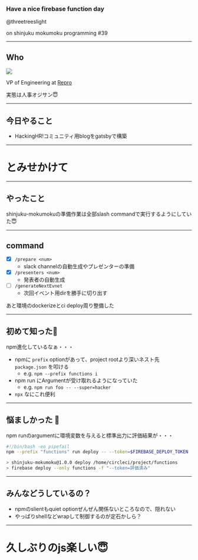 ### Have a nice firebase function day

@threetreeslight

on shinjuku mokumoku programming #39

---

## Who

![](https://avatars3.githubusercontent.com/u/1057490?s=200&v=4)

VP of Engineering at [Repro](https://repro.io)

実態は人事オジサン😇

---

## 今日やること

- HackingHR!コミュニティ用blogをgatsbyで構築

---

# とみせかけて

---

## やったこと

shinjuku-mokumokuの準備作業は全部slash commandで実行するようにしていた😇

---

## command

- [x] `/prepare <num>`
  - slack channelの自動生成やプレゼンターの準備
- [x] `/presenters <num>`
  - 発表者の自動生成
- [ ] `/generateNextEvnet`
  - 次回イベント用dirを勝手に切り出す

あと環境のdockerizeとci deploy周り整備した

---

## 初めて知った👀

npm進化しているなぁ・・・

- npmに `prefix` optionがあって、project rootより深いネスト先 `package.json` を叩ける
  - e.g. `npm --prefix functions i`
- npm run にArgumentが受け取れるようになっていた
  - e.g. `npm run foo -- --super=hacker`
- `npx` なにこれ便利

---

## 悩ましかった 🤔

npm runのargumentに環境変数を与えると標準出力に評価結果が・・・

```sh
#!/bin/bash -eo pipefail
npm --prefix "functions" run deploy -- --token=$FIREBASE_DEPLOY_TOKEN

> shinjuku-mokumoku@1.0.0 deploy /home/circleci/project/functions
> firebase deploy --only functions -f "--token=評価済み"
```

---

## みんなどうしているの？

- npmのslientもquiet optionぜんぜん関係ないところなので、隠れない
- やっぱりshellなどwrapして制御するのが定石かしら？

---

# 久しぶりのjs楽しい😇


